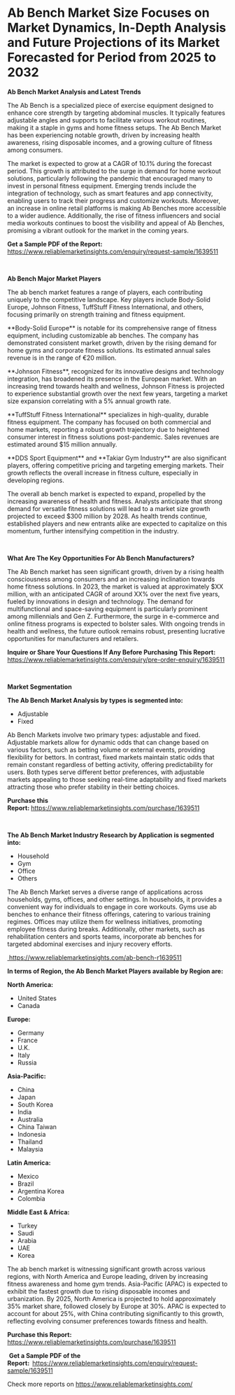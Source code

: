 <p><h1>Ab Bench Market Size Focuses on Market Dynamics, In-Depth Analysis and Future Projections of its Market Forecasted for Period from 2025 to 2032</h1></p><p><strong>Ab Bench Market Analysis and Latest Trends</strong></p>
<p><p>The Ab Bench is a specialized piece of exercise equipment designed to enhance core strength by targeting abdominal muscles. It typically features adjustable angles and supports to facilitate various workout routines, making it a staple in gyms and home fitness setups. The Ab Bench Market has been experiencing notable growth, driven by increasing health awareness, rising disposable incomes, and a growing culture of fitness among consumers. </p><p>The market is expected to grow at a CAGR of 10.1% during the forecast period. This growth is attributed to the surge in demand for home workout solutions, particularly following the pandemic that encouraged many to invest in personal fitness equipment. Emerging trends include the integration of technology, such as smart features and app connectivity, enabling users to track their progress and customize workouts. Moreover, an increase in online retail platforms is making Ab Benches more accessible to a wider audience. Additionally, the rise of fitness influencers and social media workouts continues to boost the visibility and appeal of Ab Benches, promising a vibrant outlook for the market in the coming years.</p></p>
<p><strong>Get a Sample PDF of the Report:&nbsp;</strong> <a href="https://www.reliablemarketinsights.com/enquiry/request-sample/1639511?utm_campaign=1887&utm_medium=2&utm_source=Github&utm_content=ia&utm_term=22022025&utm_id=ab-bench">https://www.reliablemarketinsights.com/enquiry/request-sample/1639511</a></p>
<p>&nbsp;</p>
<p><strong>Ab Bench Major Market Players</strong></p>
<p><p>The ab bench market features a range of players, each contributing uniquely to the competitive landscape. Key players include Body-Solid Europe, Johnson Fitness, TuffStuff Fitness International, and others, focusing primarily on strength training and fitness equipment.</p><p>**Body-Solid Europe** is notable for its comprehensive range of fitness equipment, including customizable ab benches. The company has demonstrated consistent market growth, driven by the rising demand for home gyms and corporate fitness solutions. Its estimated annual sales revenue is in the range of €20 million.</p><p>**Johnson Fitness**, recognized for its innovative designs and technology integration, has broadened its presence in the European market. With an increasing trend towards health and wellness, Johnson Fitness is projected to experience substantial growth over the next few years, targeting a market size expansion correlating with a 5% annual growth rate.</p><p>**TuffStuff Fitness International** specializes in high-quality, durable fitness equipment. The company has focused on both commercial and home markets, reporting a robust growth trajectory due to heightened consumer interest in fitness solutions post-pandemic. Sales revenues are estimated around $15 million annually.</p><p>**DDS Sport Equipment** and **Takiar Gym Industry** are also significant players, offering competitive pricing and targeting emerging markets. Their growth reflects the overall increase in fitness culture, especially in developing regions. </p><p>The overall ab bench market is expected to expand, propelled by the increasing awareness of health and fitness. Analysts anticipate that strong demand for versatile fitness solutions will lead to a market size growth projected to exceed $300 million by 2028. As health trends continue, established players and new entrants alike are expected to capitalize on this momentum, further intensifying competition in the industry.</p></p>
<p>&nbsp;</p>
<p><strong>What Are The Key Opportunities For Ab Bench Manufacturers?</strong></p>
<p><p>The Ab Bench market has seen significant growth, driven by a rising health consciousness among consumers and an increasing inclination towards home fitness solutions. In 2023, the market is valued at approximately $XX million, with an anticipated CAGR of around XX% over the next five years, fueled by innovations in design and technology. The demand for multifunctional and space-saving equipment is particularly prominent among millennials and Gen Z. Furthermore, the surge in e-commerce and online fitness programs is expected to bolster sales. With ongoing trends in health and wellness, the future outlook remains robust, presenting lucrative opportunities for manufacturers and retailers.</p></p>
<p><strong>Inquire or Share Your Questions If Any Before Purchasing This Report:</strong> <a href="https://www.reliablemarketinsights.com/enquiry/pre-order-enquiry/1639511?utm_campaign=1887&utm_medium=2&utm_source=Github&utm_content=ia&utm_term=22022025&utm_id=ab-bench">https://www.reliablemarketinsights.com/enquiry/pre-order-enquiry/1639511</a></p>
<p>&nbsp;</p>
<p><strong>Market Segmentation</strong></p>
<p><strong>The Ab Bench Market Analysis by types is segmented into:</strong></p>
<p><ul><li>Adjustable</li><li>Fixed</li></ul></p>
<p><p>Ab Bench Markets involve two primary types: adjustable and fixed. Adjustable markets allow for dynamic odds that can change based on various factors, such as betting volume or external events, providing flexibility for bettors. In contrast, fixed markets maintain static odds that remain constant regardless of betting activity, offering predictability for users. Both types serve different bettor preferences, with adjustable markets appealing to those seeking real-time adaptability and fixed markets attracting those who prefer stability in their betting choices.</p></p>
<p><strong>Purchase this Report:&nbsp;</strong><a href="https://www.reliablemarketinsights.com/purchase/1639511?utm_campaign=1887&utm_medium=2&utm_source=Github&utm_content=ia&utm_term=22022025&utm_id=ab-bench">https://www.reliablemarketinsights.com/purchase/1639511</a></p>
<p>&nbsp;</p>
<p><strong>The Ab Bench Market Industry Research by Application is segmented into:</strong></p>
<p><ul><li>Household</li><li>Gym</li><li>Office</li><li>Others</li></ul></p>
<p><p>The Ab Bench Market serves a diverse range of applications across households, gyms, offices, and other settings. In households, it provides a convenient way for individuals to engage in core workouts. Gyms use ab benches to enhance their fitness offerings, catering to various training regimes. Offices may utilize them for wellness initiatives, promoting employee fitness during breaks. Additionally, other markets, such as rehabilitation centers and sports teams, incorporate ab benches for targeted abdominal exercises and injury recovery efforts.</p></p>
<p><a href="https://www.reliablemarketinsights.com/ab-bench-r1639511?utm_campaign=1887&utm_medium=2&utm_source=Github&utm_content=ia&utm_term=22022025&utm_id=ab-bench">&nbsp;https://www.reliablemarketinsights.com/ab-bench-r1639511</a></p>
<p><strong>In terms of Region, the Ab Bench Market Players available by Region are:</strong></p>
<p>
    <p> <strong> North America: </strong>
        <ul>
            <li>United States</li>
            <li>Canada</li>
        </ul>
        </p> 
    <p> <strong> Europe: </strong>
        <ul>
            <li>Germany</li>
            <li>France</li>
            <li>U.K.</li>
            <li>Italy</li>
            <li>Russia</li>
        </ul>
        </p> 
    <p> <strong> Asia-Pacific: </strong>
        <ul>
            <li>China</li>
            <li>Japan</li>
            <li>South Korea</li>
            <li>India</li>
            <li>Australia</li>
            <li>China Taiwan</li>
            <li>Indonesia</li>
            <li>Thailand</li>
            <li>Malaysia</li>
        </ul>
        </p> 
    <p> <strong> Latin America: </strong>
        <ul>
            <li>Mexico</li>
            <li>Brazil</li>
            <li>Argentina Korea</li>
            <li>Colombia</li>
        </ul>
        </p> 
    <p> <strong> Middle East & Africa: </strong>
        <ul>
            <li>Turkey</li>
            <li>Saudi</li>
            <li>Arabia</li>
            <li>UAE</li>
            <li>Korea</li>
        </ul>
    </p>
    </p>
<p><p>The ab bench market is witnessing significant growth across various regions, with North America and Europe leading, driven by increasing fitness awareness and home gym trends. Asia-Pacific (APAC) is expected to exhibit the fastest growth due to rising disposable incomes and urbanization. By 2025, North America is projected to hold approximately 35% market share, followed closely by Europe at 30%. APAC is expected to account for about 25%, with China contributing significantly to this growth, reflecting evolving consumer preferences towards fitness and health.</p></p>
<p><strong>Purchase this Report: </strong><a href="https://www.reliablemarketinsights.com/purchase/1639511?utm_campaign=1887&utm_medium=2&utm_source=Github&utm_content=ia&utm_term=22022025&utm_id=ab-bench">https://www.reliablemarketinsights.com/purchase/1639511</a></p>
<p>&nbsp;<strong>Get a Sample PDF of the Report:&nbsp;&nbsp;</strong><a href="https://www.reliablemarketinsights.com/enquiry/request-sample/1639511?utm_campaign=1887&utm_medium=2&utm_source=Github&utm_content=ia&utm_term=22022025&utm_id=ab-bench">https://www.reliablemarketinsights.com/enquiry/request-sample/1639511</a></p>
<p><strong></strong></p>
<p>Check more reports on <a href="https://www.reliablemarketinsights.com/?utm_campaign=1887&utm_medium=2&utm_source=Github&utm_content=ia&utm_term=22022025&utm_id=ab-bench">https://www.reliablemarketinsights.com/</a></p>
